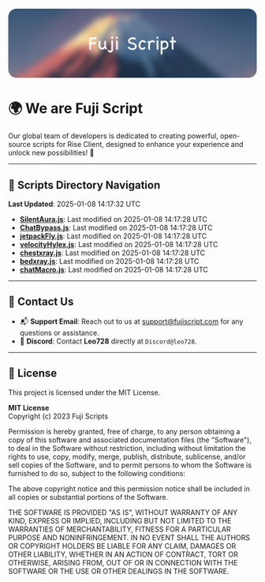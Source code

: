 ![Banner](.github/b.webp)

# 🌍 **We are Fuji Script**

Our global team of developers is dedicated to creating powerful, open-source scripts for Rise Client, designed to enhance your experience and unlock new possibilities! 🌟

---
<!-- SCRIPTS_NAVIGATION_START -->
## 📂 **Scripts Directory Navigation**

**Last Updated**: 2025-01-08 14:17:32 UTC

- **[SilentAura.js](scripts/SilentAura.js)**: Last modified on 2025-01-08 14:17:28 UTC
- **[ChatBypass.js](scripts/ChatBypass.js)**: Last modified on 2025-01-08 14:17:28 UTC
- **[jetpackFly.js](scripts/jetpackFly.js)**: Last modified on 2025-01-08 14:17:28 UTC
- **[velocityHylex.js](scripts/velocityHylex.js)**: Last modified on 2025-01-08 14:17:28 UTC
- **[chestxray.js](scripts/chestxray.js)**: Last modified on 2025-01-08 14:17:28 UTC
- **[bedxray.js](scripts/bedxray.js)**: Last modified on 2025-01-08 14:17:28 UTC
- **[chatMacro.js](scripts/chatMacro.js)**: Last modified on 2025-01-08 14:17:28 UTC

<!-- SCRIPTS_NAVIGATION_END -->

---

## 💬 **Contact Us**  
- 📬 **Support Email**: Reach out to us at [support@fujiscript.com](mailto:support@fujiscript.com) for any questions or assistance.  
- 💬 **Discord**: Contact **Leo728** directly at `Discord@leo728`.

---

## 📜 **License**

This project is licensed under the MIT License.  

**MIT License**  
Copyright (c) 2023 Fuji Scripts  

Permission is hereby granted, free of charge, to any person obtaining a copy of this software and associated documentation files (the "Software"), to deal in the Software without restriction, including without limitation the rights to use, copy, modify, merge, publish, distribute, sublicense, and/or sell copies of the Software, and to permit persons to whom the Software is furnished to do so, subject to the following conditions:  

The above copyright notice and this permission notice shall be included in all copies or substantial portions of the Software.  

THE SOFTWARE IS PROVIDED "AS IS", WITHOUT WARRANTY OF ANY KIND, EXPRESS OR IMPLIED, INCLUDING BUT NOT LIMITED TO THE WARRANTIES OF MERCHANTABILITY, FITNESS FOR A PARTICULAR PURPOSE AND NONINFRINGEMENT. IN NO EVENT SHALL THE AUTHORS OR COPYRIGHT HOLDERS BE LIABLE FOR ANY CLAIM, DAMAGES OR OTHER LIABILITY, WHETHER IN AN ACTION OF CONTRACT, TORT OR OTHERWISE, ARISING FROM, OUT OF OR IN CONNECTION WITH THE SOFTWARE OR THE USE OR OTHER DEALINGS IN THE SOFTWARE.  
